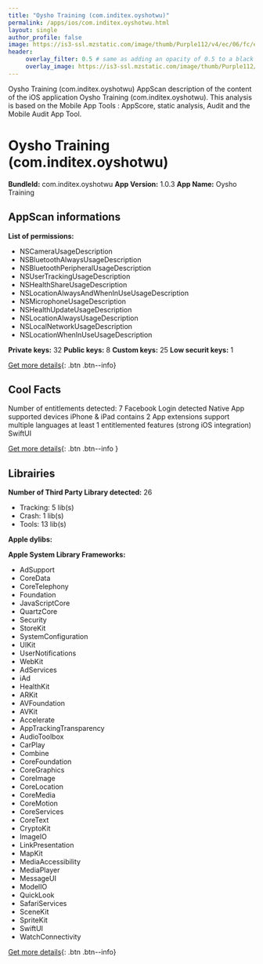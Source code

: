 ```yaml
---
title: "Oysho Training (com.inditex.oyshotwu)"
permalink: /apps/ios/com.inditex.oyshotwu.html
layout: single
author_profile: false
image: https://is3-ssl.mzstatic.com/image/thumb/Purple112/v4/ec/06/fc/ec06fce3-2b09-0c24-9e1b-c0f361456f5f/AppIcon-0-1x_U007emarketing-0-7-0-85-220.png/512x512bb.jpg
header: 
     overlay_filter: 0.5 # same as adding an opacity of 0.5 to a black background
     overlay_image: https://is3-ssl.mzstatic.com/image/thumb/Purple112/v4/ec/06/fc/ec06fce3-2b09-0c24-9e1b-c0f361456f5f/AppIcon-0-1x_U007emarketing-0-7-0-85-220.png/512x512bb.jpg
---
```

Oysho Training (com.inditex.oyshotwu) AppScan description of the content of the iOS application Oysho Training (com.inditex.oyshotwu). This analysis is based on the Mobile App Tools : AppScore, static analysis, Audit and the Mobile Audit App Tool.

# Oysho Training (com.inditex.oyshotwu)

**BundleId:** com.inditex.oyshotwu
**App Version:** 1.0.3
**App Name:** Oysho Training


## AppScan informations 

**List of permissions:** 
- NSCameraUsageDescription
- NSBluetoothAlwaysUsageDescription
- NSBluetoothPeripheralUsageDescription
- NSUserTrackingUsageDescription
- NSHealthShareUsageDescription
- NSLocationAlwaysAndWhenInUseUsageDescription
- NSMicrophoneUsageDescription
- NSHealthUpdateUsageDescription
- NSLocationAlwaysUsageDescription
- NSLocalNetworkUsageDescription
- NSLocationWhenInUseUsageDescription
  
  
**Private keys:** 32
**Public keys:** 8
**Custom keys:** 25
**Low securit keys:** 1
  
[Get more details](/pricing.html){: .btn .btn--info}

## Cool Facts

Number of entitlements detected: 7
Facebook Login detected
Native App
supported devices iPhone & iPad
contains 2 App extensions
support multiple languages
at least 1 entitlemented features (strong iOS integration)
SwiftUI
  
[Get more details](/pricing.html){: .btn .btn--info }

## Librairies 
**Number of Third Party Library detected:** 26
- Tracking: 5 lib(s)
- Crash: 1 lib(s)
- Tools: 13 lib(s)


**Apple dylibs:**


**Apple System Library Frameworks:**
- AdSupport
- CoreData
- CoreTelephony
- Foundation
- JavaScriptCore
- QuartzCore
- Security
- StoreKit
- SystemConfiguration
- UIKit
- UserNotifications
- WebKit
- AdServices
- iAd
- HealthKit
- ARKit
- AVFoundation
- AVKit
- Accelerate
- AppTrackingTransparency
- AudioToolbox
- CarPlay
- Combine
- CoreFoundation
- CoreGraphics
- CoreImage
- CoreLocation
- CoreMedia
- CoreMotion
- CoreServices
- CoreText
- CryptoKit
- ImageIO
- LinkPresentation
- MapKit
- MediaAccessibility
- MediaPlayer
- MessageUI
- ModelIO
- QuickLook
- SafariServices
- SceneKit
- SpriteKit
- SwiftUI
- WatchConnectivity


  
[Get more details](/pricing.html){: .btn .btn--info}

